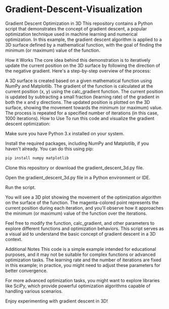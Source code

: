 # Gradient-Descent-Visualization
Gradient Descent Optimization in 3D
This repository contains a Python script that demonstrates the concept of gradient descent, a popular optimization technique used in machine learning and numerical optimization. In this example, the gradient descent algorithm is applied to a 3D surface defined by a mathematical function, with the goal of finding the minimum (or maximum) value of the function.

How it Works
The core idea behind this demonstration is to iteratively update the current position on the 3D surface by following the direction of the negative gradient. Here's a step-by-step overview of the process:

A 3D surface is created based on a given mathematical function using NumPy and Matplotlib.
The gradient of the function is calculated at the current position (x, y) using the calc_gradient function.
The current position is updated by subtracting a small fraction (learning rate) of the gradient in both the x and y directions.
The updated position is plotted on the 3D surface, showing the movement towards the minimum (or maximum) value.
The process is repeated for a specified number of iterations (in this case, 1000 iterations).
How to Use
To run this code and visualize the gradient descent optimization:

Make sure you have Python 3.x installed on your system.

Install the required packages, including NumPy and Matplotlib, if you haven't already. You can do this using pip:

```sh
pip install numpy matplotlib
```
Clone this repository or download the gradient_descent_3d.py file.

Open the gradient_descent_3d.py file in a Python environment or IDE.

Run the script.

You will see a 3D plot showing the movement of the optimization algorithm on the surface of the function. The magenta-colored point represents the current position during each iteration, and you'll observe how it approaches the minimum (or maximum) value of the function over the iterations.

Feel free to modify the function, calc_gradient, and other parameters to explore different functions and optimization behaviors. This script serves as a visual aid to understand the basic concept of gradient descent in a 3D context.

Additional Notes
This code is a simple example intended for educational purposes, and it may not be suitable for complex functions or advanced optimization tasks. The learning rate and the number of iterations are fixed in this example; in practice, you might need to adjust these parameters for better convergence.

For more advanced optimization tasks, you might want to explore libraries like SciPy, which provide powerful optimization algorithms capable of handling various scenarios.

Enjoy experimenting with gradient descent in 3D!
